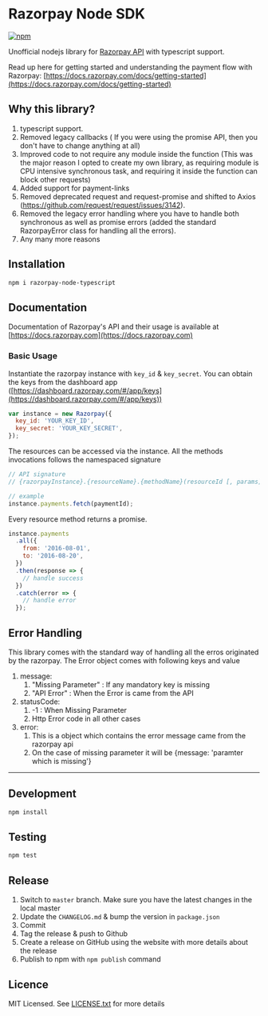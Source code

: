 
# Razorpay Node SDK

[![npm](https://img.shields.io/npm/v/razorpay-node-typescript.svg?maxAge=2592000?style=flat-square)](https://www.npmjs.com/package/razorpay-node-typescript)

Unofficial nodejs library for [Razorpay API](https://docs.razorpay.com/docs/payments) with typescript support.

Read up here for getting started and understanding the payment flow with Razorpay: [https://docs.razorpay.com/docs/getting-started](https://docs.razorpay.com/docs/getting-started)

## Why this library?

1.  typescript support.
2.  Removed legacy callbacks ( If you were using the promise API, then you don't have to change anything at all)
3.  Improved code to not require any module inside the function (This was the major reason I opted to create my own library, as requiring module is CPU intensive synchronous task, and requiring it inside the function can block other requests)
4.  Added support for payment-links
5.  Removed deprecated request and request-promise and shifted to Axios (https://github.com/request/request/issues/3142).
6.  Removed the legacy error handling where you have to handle both synchronous as well as promise errors (added the standard RazorpayError class for handling all the errors).
7.  Any many more reasons

## Installation

```bash
npm i razorpay-node-typescript
```

## Documentation

Documentation of Razorpay's API and their usage is available at [https://docs.razorpay.com](https://docs.razorpay.com)

### Basic Usage

Instantiate the razorpay instance with `key_id` & `key_secret`. You can obtain the keys from the dashboard app ([https://dashboard.razorpay.com/#/app/keys](https://dashboard.razorpay.com/#/app/keys))

```js
var instance = new Razorpay({
  key_id: 'YOUR_KEY_ID',
  key_secret: 'YOUR_KEY_SECRET',
});
```

The resources can be accessed via the instance. All the methods invocations follows the namespaced signature

```js
// API signature
// {razorpayInstance}.{resourceName}.{methodName}(resourceId [, params])

// example
instance.payments.fetch(paymentId);
```

Every resource method returns a promise.

```js
instance.payments
  .all({
    from: '2016-08-01',
    to: '2016-08-20',
  })
  .then(response => {
    // handle success
  })
  .catch(error => {
    // handle error
  });
```

## Error Handling

This library comes with the standard way of handling all the erros originated by the razorpay.
The Error object comes with following keys and value

 1. message:
	 1. "Missing Parameter" : If any mandatory key is missing
	 2. "API Error" : When the Error is came from the API
 2. statusCode:
	 1. -1 : When Missing Parameter
	 2. Http Error code in all other cases
3. error:
	1. This is a object which contains the error message came from the razorpay api
	2. On the case of missing parameter it will be {message: 'paramter which is missing'} 

---

## Development

```bash
npm install
```

## Testing

```bash
npm test
```

## Release

1. Switch to `master` branch. Make sure you have the latest changes in the local master
2. Update the `CHANGELOG.md` & bump the version in `package.json`
3. Commit
4. Tag the release & push to Github
5. Create a release on GitHub using the website with more details about the release
6. Publish to npm with `npm publish` command

## Licence

MIT Licensed. See [LICENSE.txt](LICENSE.txt) for more details
